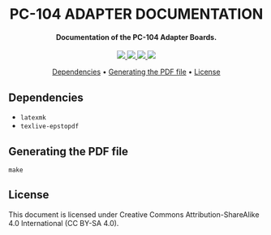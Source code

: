 <h1 align="center">
	PC-104 ADAPTER DOCUMENTATION
	<br>
</h1>

<h4 align="center">Documentation of the PC-104 Adapter Boards.</h4>

<p align="center">
    <a href="">
		<img src="https://img.shields.io/badge/status-development-green?style=for-the-badge">
	</a>
    <a href="">
		<img src="https://img.shields.io/badge/version-2.0-blue?style=for-the-badge">
	</a>
	<a href="">
		<img src="https://img.shields.io/badge/DOC%20tool-LaTeX-9cf?style=for-the-badge">
	</a>
	<a href="">
		<img src="https://img.shields.io/badge/LICENSE-CC%20BY--SA%204.0-red?style=for-the-badge">
	</a>
</p>

<p align="center">
	<a href="#dependencies">Dependencies</a> •
	<a href="#generating-the-pdf-file">Generating the PDF file</a> •
	<a href="#license">License</a>
</p>

## Dependencies

* ```latexmk```
* ```texlive-epstopdf```

## Generating the PDF file

```
make
```

## License

This document is licensed under Creative Commons Attribution-ShareAlike 4.0 International (CC BY-SA 4.0).

